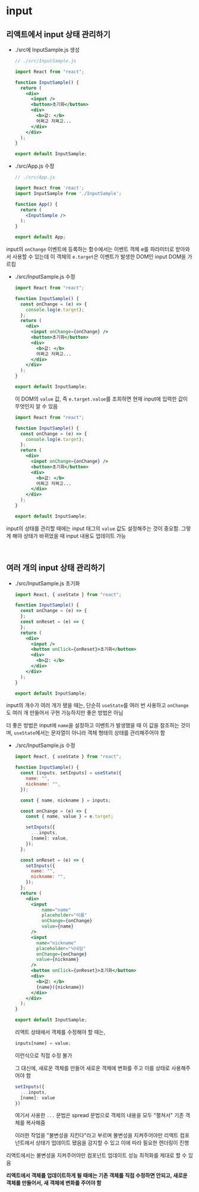 # input

## 리액트에서 input 상태 관리하기

+ ./src에 InputSample.js 생성

  ```jsx
  // ./src/InputSample.js
  
  import React from "react";
  
  function InputSample() {
    return (
      <div>
        <input />
        <button>초기화</button>
        <div>
          <b>값: </b>
          어쩌고 저쩌고...
        </div>
      </div>
    );
  }
  
  export default InputSample;
  ```

+ ./src/App.js 수정

  ```jsx
  // ./src/App.js
  
  import React from 'react';
  import InputSample from './InputSample';
  
  function App() {
    return (
      <InputSample />
    );
  }
  
  export default App;
  ```

input의 `onChange` 이벤트에 등록하는 함수에서는 이벤트 객체 e를 파라미터로 받아와서 사용할 수 있는데 이 객체의 `e.target`은 이벤트가 발생한 DOM인 input DOM을 가르킴

+ ./src/InputSample.js 수정

  ```jsx
  import React from "react";
  
  function InputSample() {
    const onChange = (e) => {
      console.log(e.target);
    };
    return (
      <div>
        <input onChange={onChange} />
        <button>초기화</button>
        <div>
          <b>값: </b>
          어쩌고 저쩌고...
        </div>
      </div>
    );
  }
  
  export default InputSample;
  ```

  이 DOM의 `value` 값, 즉 `e.target.value`를 조회하면 현재 input에 입력한 값이 무엇인지 알 수 있음

  ```jsx
  import React from "react";
  
  function InputSample() {
    const onChange = (e) => {
      console.log(e.target);
    };
    return (
      <div>
        <input onChange={onChange} />
        <button>초기화</button>
        <div>
          <b>값: </b>
          어쩌고 저쩌고...
        </div>
      </div>
    );
  }
  
  export default InputSample;
  ```

input의 상태를 관리할 때에는 input 태그의 `value` 값도 설정해주는 것이 중요함. 그렇게 해야 상태가 바뀌었을 때 input 내용도 업데이트 가능

<br>

## 여러 개의 input 상태 관리하기

+ ./src/InputSample.js 초기화

  ```jsx
  import React, { useState } from "react";
  
  function InputSample() {
    const onChange = (e) => {
    };
    const onReset = (e) => {
    };
    return (
      <div>
        <input />
        <button onClick={onReset}>초기화</button>
        <div>
          <b>값: </b>
        </div>
      </div>
    );
  }
  
  export default InputSample;
  ```

input의 개수가 여러 개가 됐을 때는, 단순히 `useState`를 여러 번 사용하고 `onChange`도 여러 개 만들어서 구현 가능하지만 좋은 방법은 아님

더 좋은 방법은 input에 `name`을 설정하고 이벤트가 발생했을 때 이 값을 참조하는 것이며, `useState`에서는 문자열이 아니라 객체 형태의 상태를 관리해주어야 함

+ ./src/InputSample.js 수정

  ```jsx
  import React, { useState } from "react";
  
  function InputSample() {
    const [inputs, setInputs] = useState({
      name: "",
      nickname: "",
    });
  
    const { name, nickname } = inputs;
  
    const onChange = (e) => {
      const { name, value } = e.target;
  
      setInputs({
        ...inputs,
        [name]: value,
      });
    };
  
    const onReset = (e) => {
      setInputs({
        name: "",
        nickname: "",
      });
    };
    return (
      <div>
        <input 
            name="name" 
            placeholder="이름" 
            onChange={onChange} 
            value={name} 
        />
        <input
          name="nickname"
          placeholder="닉네임"
          onChange={onChange}
          value={nickname}
        />
        <button onClick={onReset}>초기화</button>
        <div>
          <b>값: </b>
          {name}({nickname})
        </div>
      </div>
    );
  }
  
  export default InputSample;
  ```

  리액트 상태에서 객체를 수정해야 할 때는,

  ``` jsx
  inputs[name] = value;
  ```

  이런식으로 직접 수정 불가

  그 대신에, 새로운 객체를 만들어 새로운 객체에 변화를 주고 이를 상태로 사용해주어야 함

  ```jsx
  setInputs({
    ...inputs,
    [name]: value
  })
  ```

  여기서 사용한 `...` 문법은 spread 문법으로 객체의 내용을 모두 "펼쳐서" 기존 객체를 복사해줌

  이러한 작업을 "불변성을 지킨다"라고 부르며 불변성을 지켜주어야만 리액트 컴포넌트에서 상태가 업데이트 됐음을 감지할 수 있고 이에 따라 필요한 렌더링이 진행

리액트에서는 불변성을 지켜주어야만 컴포넌트 업데이트 성능 최적화를 제대로 할 수 있음

**리액트에서 객체를 업데이트하게 될 때에는 기존 객체를 직접 수정하면 안되고, 새로운 객체를 만들어서, 새 객체에 변화를 주어야 함**